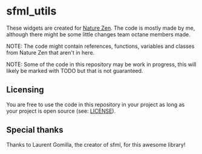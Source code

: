 # sfml_utils

These widgets are created for [Nature Zen](https://github.com/richelbilderbeek/djog_unos_2018).
The code is mostly made by me, although there might be some little changes team octane members made.

NOTE: The code might contain references, functions, variables and classes from Nature Zen that aren't in here.

NOTE: Some of the code in this repository may be work in progress, this will likely be marked with TODO but that is not guaranteed.

## Licensing

You are free to use the code in this repository in your project as long as your project is open source (see: [LICENSE](LICENSE)).

## Special thanks

Thanks to Laurent Gomilla, the creator of sfml, for this awesome library!
